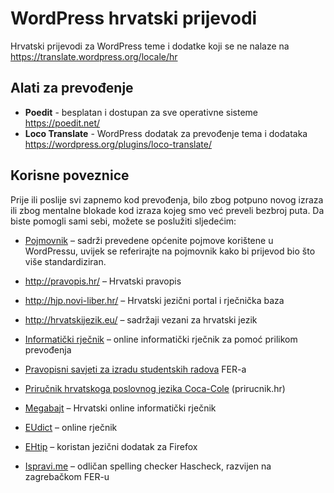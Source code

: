 # WordPress hrvatski prijevodi

Hrvatski prijevodi za WordPress teme i dodatke koji se ne nalaze na https://translate.wordpress.org/locale/hr

## Alati za prevođenje
* **Poedit** - besplatan i dostupan za sve operativne sisteme https://poedit.net/
* **Loco Translate** - WordPress dodatak za prevođenje tema i dodataka https://wordpress.org/plugins/loco-translate/

## Korisne poveznice

Prije ili poslije svi zapnemo kod prevođenja, bilo zbog potpuno novog izraza ili zbog mentalne blokade kod izraza kojeg smo već preveli bezbroj puta. Da biste pomogli sami sebi, možete se poslužiti sljedećim:

* [Pojmovnik](https://docs.google.com/spreadsheets/d/1Airy2vMn-5O-Xt-Itap5CwauZlpz6VdZASLIXCxRyl8/edit?usp=sharing) – sadrži prevedene općenite pojmove korištene u WordPressu, uvijek se referirajte na pojmovnik kako bi prijevod bio što više standardiziran.

* http://pravopis.hr/ – Hrvatski pravopis
* http://hjp.novi-liber.hr/ – Hrvatski jezični portal i rječnička baza
* http://hrvatskijezik.eu/ – sadržaji vezani za hrvatski jezik
* [Informatički rječnik](http://wiki.open.hr/w/index.php?title=Kategorija:Rje%C4%8Dnik&until=Cover) – online informatički rječnik za pomoć prilikom prevođenja
* [Pravopisni savjeti za izradu studentskih radova](http://www.tel.fer.hr/_download/repository/pravopisni_savjeti.pdf) FER-a
* [Priručnik hrvatskoga poslovnog jezika Coca-Cole](http://www.prirucnik.hr/) (prirucnik.hr)
* [Megabajt](http://www.megabajt.org/) – Hrvatski online informatički rječnik
* [EUdict](http://www.eudict.com/index.php) – online rječnik
* [EHtip](https://addons.mozilla.org/en-US/firefox/addon/ehtip/) – koristan jezični dodatak za Firefox
* [Ispravi.me](https://ispravi.me/) – odličan spelling checker Hascheck, razvijen na zagrebačkom FER-u
